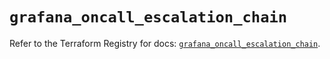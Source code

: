 # `grafana_oncall_escalation_chain`

Refer to the Terraform Registry for docs: [`grafana_oncall_escalation_chain`](https://registry.terraform.io/providers/grafana/grafana/3.15.3/docs/resources/oncall_escalation_chain).

